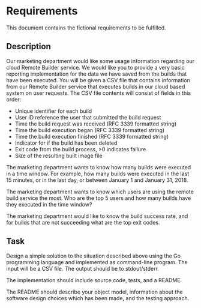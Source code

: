 # Requirements

This document contains the fictional requirements to be fulfilled.

## Description

Our marketing department would like some usage information regarding our cloud
Remote Builder service. We would like you to provide a very basic reporting implementation for
the data we have saved from the builds that have been executed.
You will be given a CSV file that contains information from our Remote Builder service that
executes builds in our cloud based system on user requests. The CSV file contents
will consist of fields in this order:

* Unique identifier for each build
* User ID reference the user that submitted the build request
* Time the build request was received (RFC 3339 formatted string)
* Time the build execution began (RFC 3339 formatted string)
* Time the build execution finished (RFC 3339 formatted string)
* Indicator for if the build has been deleted
* Exit code from the build process, >0 indicates failure
* Size of the resulting built image file

The marketing department wants to know how many builds were executed in a time window. For
example, how many builds were executed in the last 15 minutes, or in the last day, or between
January 1 and January 31, 2018.

The marketing department wants to know which users are using the remote build service the
most. Who are the top 5 users and how many builds have they executed in the time window?

The marketing department would like to know the build success rate, and for builds that are not
succeeding what are the top exit codes.

## Task

Design a simple solution to the situation described above using the Go programming language
and implemented as command-line program. The input will be a CSV file. The output should be
to stdout/stderr.

The implementation should include source code, tests, and a README.

The README should describe your object model, information about the software design choices
which has been made, and the testing approach.
